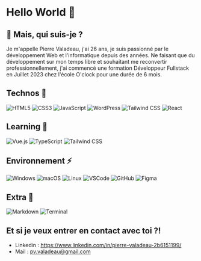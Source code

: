 # Hello World 👋

## 💬 Mais, qui suis-je ?
Je m'appelle Pierre Valadeau, j'ai 26 ans, je suis passionné par le développement Web et l'informatique depuis des années.
Ne faisant que du développement sur mon temps libre et souhaitant me reconvertir professionnellement, j'ai commencé une formation Développeur Fullstack en Juillet 2023 chez l'école O'clock pour une durée de 6 mois.

## Technos 🔭                                                                                                                       
![HTML5](https://img.shields.io/badge/HTML5-%23E34F26.svg?style=for-the-badge&logo=html5&logoColor=white)
![CSS3](https://img.shields.io/badge/CSS3-%231572B6.svg?style=for-the-badge&logo=css3&logoColor=white)
![JavaScript](https://img.shields.io/badge/JavaScript-%23F7DF1E.svg?style=for-the-badge&logo=javascript&logoColor=black)
![WordPress](https://img.shields.io/badge/WordPress-%2321759B.svg?style=for-the-badge&logo=wordpress&logoColor=white)
![Tailwind CSS](https://img.shields.io/badge/TailwindCSS-%2306B6D4.svg?style=for-the-badge&logo=tailwind-css&logoColor=white)
![React](https://img.shields.io/badge/React-%2361DAFB.svg?style=for-the-badge&logo=react&logoColor=black)

## Learning 🎒
![Vue.js](https://img.shields.io/badge/Vue.js-%2335495e.svg?style=for-the-badge&logo=vue.js&logoColor=%234FC08D)
![TypeScript](https://img.shields.io/badge/TypeScript-%23007ACC.svg?style=for-the-badge&logo=typescript&logoColor=white) 
![Tailwind CSS](https://img.shields.io/badge/TailwindCSS-%2306B6D4.svg?style=for-the-badge&logo=tailwind-css&logoColor=white)

## Environnement ⚡
![Windows](https://img.shields.io/badge/Windows-%230078D6.svg?style=for-the-badge&logo=windows&logoColor=white)
![macOS](https://img.shields.io/badge/macOS-%23000000.svg?style=for-the-badge&logo=apple&logoColor=white)
![Linux](https://img.shields.io/badge/Linux-%23FCC624.svg?style=for-the-badge&logo=linux&logoColor=black)
![VSCode](https://img.shields.io/badge/VSCode-%23007ACC.svg?style=for-the-badge&logo=visual-studio-code&logoColor=white)
![GitHub](https://img.shields.io/badge/GitHub-%23181717.svg?style=for-the-badge&logo=github&logoColor=white)
![Figma](https://img.shields.io/badge/Figma-%23F24E1E.svg?style=for-the-badge&logo=figma&logoColor=white)

## Extra 🔎

![Markdown](https://img.shields.io/badge/Markdown-%23000000.svg?style=for-the-badge&logo=markdown&logoColor=white)
![Terminal](https://img.shields.io/badge/Terminal-%234D4D4D.svg?style=for-the-badge&logo=gnu-bash&logoColor=white)

## Et si je veux entrer en contact avec toi ?!
- Linkedin : https://www.linkedin.com/in/pierre-valadeau-2b6151199/
- Mail : pv.valadeau@gmail.com